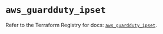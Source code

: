 # `aws_guardduty_ipset`

Refer to the Terraform Registry for docs: [`aws_guardduty_ipset`](https://registry.terraform.io/providers/hashicorp/aws/4.54.0/docs/resources/guardduty_ipset).
